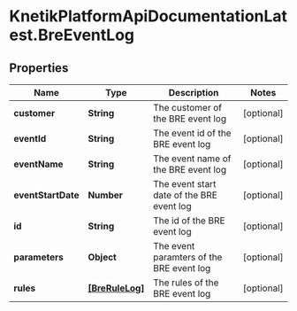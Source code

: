 # KnetikPlatformApiDocumentationLatest.BreEventLog

## Properties
Name | Type | Description | Notes
------------ | ------------- | ------------- | -------------
**customer** | **String** | The customer of the BRE event log | [optional] 
**eventId** | **String** | The event id of the BRE event log | [optional] 
**eventName** | **String** | The event name of the BRE event log | [optional] 
**eventStartDate** | **Number** | The event start date of the BRE event log | [optional] 
**id** | **String** | The id of the BRE event log | [optional] 
**parameters** | **Object** | The event paramters of the BRE event log | [optional] 
**rules** | [**[BreRuleLog]**](BreRuleLog.md) | The rules of the BRE event log | [optional] 



